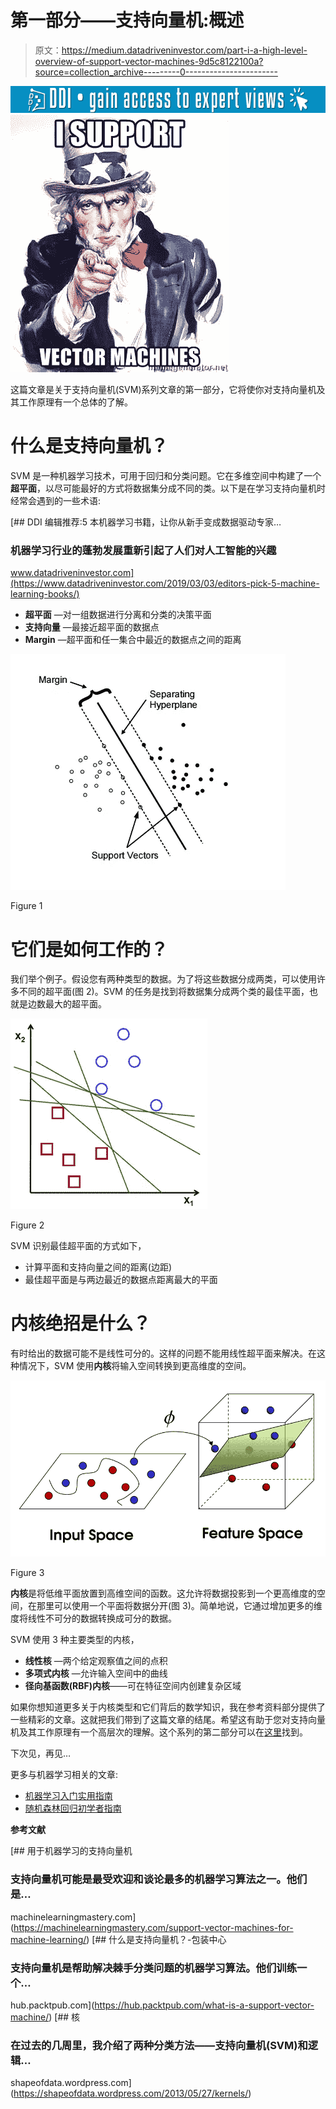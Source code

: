 # 第一部分——支持向量机:概述

> 原文：<https://medium.datadriveninvestor.com/part-i-a-high-level-overview-of-support-vector-machines-9d5c8122100a?source=collection_archive---------0----------------------->

[![](img/90590af7b05cfc56cf8d864c815755d8.png)](http://www.track.datadriveninvestor.com/1B9E)![](img/f7b61ecc01676041c56c431ae402e33d.png)

这篇文章是关于支持向量机(SVM)系列文章的第一部分，它将使你对支持向量机及其工作原理有一个总体的了解。

# 什么是支持向量机？

SVM 是一种机器学习技术，可用于回归和分类问题。它在多维空间中构建了一个**超平面**，以尽可能最好的方式将数据集分成不同的类。以下是在学习支持向量机时经常会遇到的一些术语:

[](https://www.datadriveninvestor.com/2019/03/03/editors-pick-5-machine-learning-books/) [## DDI 编辑推荐:5 本机器学习书籍，让你从新手变成数据驱动专家…

### 机器学习行业的蓬勃发展重新引起了人们对人工智能的兴趣

www.datadriveninvestor.com](https://www.datadriveninvestor.com/2019/03/03/editors-pick-5-machine-learning-books/) 

*   **超平面** —对一组数据进行分离和分类的决策平面
*   **支持向量** —最接近超平面的数据点
*   **Margin** —超平面和任一集合中最近的数据点之间的距离

![](img/d5acfa8fb3be5ae83b84f76d8d3768de.png)

Figure 1

# 它们是如何工作的？

我们举个例子。假设您有两种类型的数据。为了将这些数据分成两类，可以使用许多不同的超平面(图 2)。SVM 的任务是找到将数据集分成两个类的最佳平面，也就是边数最大的超平面。

![](img/685b20ce767d557e1108a89936ed50a9.png)

Figure 2

SVM 识别最佳超平面的方式如下，

*   计算平面和支持向量之间的距离(边距)
*   最佳超平面是与两边最近的数据点距离最大的平面

# **内核绝招是什么？**

有时给出的数据可能不是线性可分的。这样的问题不能用线性超平面来解决。在这种情况下，SVM 使用**内核**将输入空间转换到更高维度的空间。

![](img/72c252dceab49914b0b145bf9541ca10.png)

Figure 3

**内核**是将低维平面放置到高维空间的函数。这允许将数据投影到一个更高维度的空间，在那里可以使用一个平面将数据分开(图 3)。简单地说，它通过增加更多的维度将线性不可分的数据转换成可分的数据。

SVM 使用 3 种主要类型的内核，

*   **线性核** —两个给定观察值之间的点积
*   **多项式内核** —允许输入空间中的曲线
*   **径向基函数(RBF)内核**——可在特征空间内创建复杂区域

如果你想知道更多关于内核类型和它们背后的数学知识，我在参考资料部分提供了一些精彩的文章。这就把我们带到了这篇文章的结尾。希望这有助于您对支持向量机及其工作原理有一个高层次的理解。这个系列的第二部分可以在[这里](https://medium.com/datadriveninvestor/part-ii-support-vector-machines-regression-b4d4559ba2c)找到。

下次见，再见…

更多与机器学习相关的文章:

*   [机器学习入门实用指南](https://medium.com/datadriveninvestor/a-practical-guide-to-getting-started-with-machine-learning-3a6fcc0f95aa)
*   [随机森林回归初学者指南](https://medium.com/datadriveninvestor/random-forest-regression-9871bc9a25eb)

**参考文献**

[](https://machinelearningmastery.com/support-vector-machines-for-machine-learning/) [## 用于机器学习的支持向量机

### 支持向量机可能是最受欢迎和谈论最多的机器学习算法之一。他们是…

machinelearningmastery.com](https://machinelearningmastery.com/support-vector-machines-for-machine-learning/) [](https://hub.packtpub.com/what-is-a-support-vector-machine/) [## 什么是支持向量机？-包装中心

### 支持向量机是帮助解决棘手分类问题的机器学习算法。他们训练一个…

hub.packtpub.com](https://hub.packtpub.com/what-is-a-support-vector-machine/) [](https://shapeofdata.wordpress.com/2013/05/27/kernels/) [## 核

### 在过去的几周里，我介绍了两种分类方法——支持向量机(SVM)和逻辑…

shapeofdata.wordpress.com](https://shapeofdata.wordpress.com/2013/05/27/kernels/)